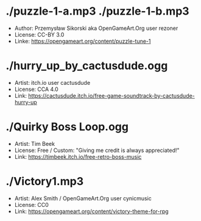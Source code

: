 # ./puzzle-1-a.mp3 ./puzzle-1-b.mp3

* Author: Przemysław Sikorski aka OpenGameArt.Org user rezoner
* License: CC-BY 3.0
* Linke: https://opengameart.org/content/puzzle-tune-1

# ./hurry_up_by_cactusdude.ogg

* Artist: itch.io user cactusdude
* License: CCA 4.0
* Link: https://cactusdude.itch.io/free-game-soundtrack-by-cactusdude-hurry-up

# ./Quirky Boss Loop.ogg

* Artist: Tim Beek
* License: Free / Custom: "Giving me credit is always appreciated!"
* Link: https://timbeek.itch.io/free-retro-boss-music

# ./Victory1.mp3

* Artist: Alex Smith / OpenGameArt.Org user cynicmusic
* License: CC0
* Link: https://opengameart.org/content/victory-theme-for-rpg
  
